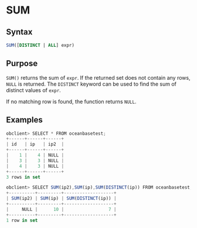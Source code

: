 # SUM

## Syntax

```sql
SUM([DISTINCT | ALL] expr)
```

## Purpose

`SUM()` returns the sum of `expr`. If the returned set does not contain any rows, `NULL` is returned. The `DISTINCT` keyword can be used to find the sum of distinct values of `expr`.

If no matching row is found, the function returns `NULL`.

## Examples

```javascript
obclient> SELECT * FROM oceanbasetest;
+------+------+------+
| id   | ip   | ip2  |
+------+------+------+
|    1 |    4 | NULL |
|    3 |    3 | NULL |
|    4 |    3 | NULL |
+------+------+------+
3 rows in set

obclient> SELECT SUM(ip2),SUM(ip),SUM(DISTINCT(ip)) FROM oceanbasetest;
+----------+---------+-------------------+
| SUM(ip2) | SUM(ip) | SUM(DISTINCT(ip)) |
+----------+---------+-------------------+
|     NULL |      10 |                 7 |
+----------+---------+-------------------+
1 row in set
```
